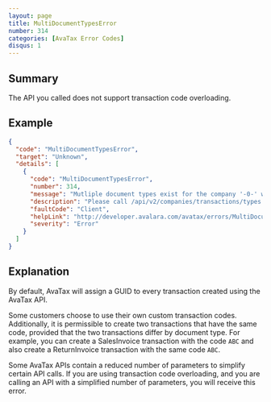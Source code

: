 ```yaml
---
layout: page
title: MultiDocumentTypesError
number: 314
categories: [AvaTax Error Codes]
disqus: 1
---
```


## Summary

The API you called does not support transaction code overloading.

## Example

```json
{
  "code": "MultiDocumentTypesError",
  "target": "Unknown",
  "details": [
    {
      "code": "MultiDocumentTypesError",
      "number": 314,
      "message": "Mutliple document types exist for the company '-0-' with the document code '-1-'",
      "description": "Please call /api/v2/companies/transactions/types to fetch again.",
      "faultCode": "Client",
      "helpLink": "http://developer.avalara.com/avatax/errors/MultiDocumentTypesError",
      "severity": "Error"
    }
  ]
}
```

## Explanation

By default, AvaTax will assign a GUID to every transaction created using the AvaTax API.

Some customers choose to use their own custom transaction codes.  Additionally, it is permissible to create two transactions that have the same code, provided that the two transactions differ by document type.  For example, you can create a SalesInvoice transaction with the code `ABC` and also create a ReturnInvoice transaction with the same code `ABC`.

Some AvaTax APIs contain a reduced number of parameters to simplify certain API calls.  If you are using transaction code overloading, and you are calling an API with a simplified number of parameters, you will receive this error.
